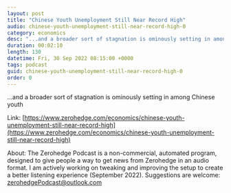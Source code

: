 ```yaml
---
layout: post
title: "Chinese Youth Unemployment Still Near Record High"
audio: chinese-youth-unemployment-still-near-record-high-0
category: economics
desc: "...and a broader sort of stagnation is ominously setting in among Chinese youth"
duration: 00:02:10
length: 130
datetime: Fri, 30 Sep 2022 08:15:00 +0000
tags: podcast
guid: chinese-youth-unemployment-still-near-record-high-0
order: 0
---
```

...and a broader sort of stagnation is ominously setting in among Chinese youth

Link: [https://www.zerohedge.com/economics/chinese-youth-unemployment-still-near-record-high](https://www.zerohedge.com/economics/chinese-youth-unemployment-still-near-record-high)

About: The Zerohedge Podcast is a non-commercial, automated program, designed to give people a way to get news from Zerohedge in an audio format.  I am actively working on tweaking and improving the setup to create a better listening experience (September 2022).  Suggestions are welcome: [zerohedgePodcast@outlook.com](mailto:zerohedgePodcast@outlook.com)